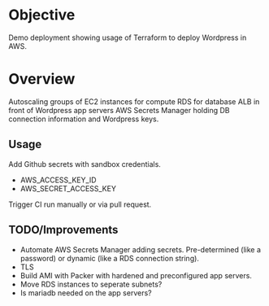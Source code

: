 # Objective

Demo deployment showing usage of Terraform to deploy Wordpress in AWS.

# Overview

Autoscaling groups of EC2 instances for compute
RDS for database
ALB in front of Wordpress app servers
AWS Secrets Manager holding DB connection information and Wordpress keys.

## Usage

Add Github secrets with sandbox credentials.  
    
- AWS_ACCESS_KEY_ID  
- AWS_SECRET_ACCESS_KEY  

Trigger CI run manually or via pull request.

## TODO/Improvements
- Automate AWS Secrets Manager adding secrets.  Pre-determined (like a password) or dynamic (like a RDS connection string).
- TLS
- Build AMI with Packer with hardened and preconfigured app servers.
- Move RDS instances to seperate subnets?
- Is mariadb needed on the app servers?